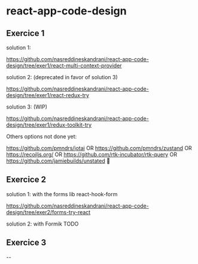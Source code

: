 # react-app-code-design

## Exercice 1

solution 1:  

https://github.com/nasreddineskandrani/react-app-code-design/tree/exer1/react-multi-context-provider

solution 2: (deprecated in favor of solution 3)

https://github.com/nasreddineskandrani/react-app-code-design/tree/exer1/react-redux-try

solution 3: (WIP)

https://github.com/nasreddineskandrani/react-app-code-design/tree/exer1/redux-toolkit-try

Others options not done yet: 

https://github.com/pmndrs/jotai OR https://github.com/pmndrs/zustand OR https://recoiljs.org/ OR https://github.com/rtk-incubator/rtk-query OR https://github.com/jamiebuilds/unstated :slightly_smiling_face:

## Exercice 2

solution 1: with the forms lib react-hook-form

https://github.com/nasreddineskandrani/react-app-code-design/tree/exer2/forms-try-react

solution 2: with Formik
TODO

## Exercice 3

--
